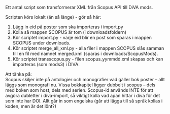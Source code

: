 Ett antal script som transformerar XML från Scopus API till DiVA mods.

Scripten körs lokalt (än så länge) - gör så här:

1) Lägg in eid på poster som ska importeras i import.py
2) Kolla så mappen SCOPUS är tom (i downloadsfoldern)
3) Kör scriptet import.py - varje eid blir en post som sparas i mappen SCOPUS under downloads.
4) Kör scriptet merge_all_xml.py - alla filer i mappen SCOPUS slås samman till en fil med namnet merged.xml (sparas i downloads/ScopusMods).
5) Kör scriptet transscopus.py - filen scopus_yymmdd.xml skapas och kan importeras (som mods3) i DIVA. 

Att tänka på:  
Scopus skiljer inte på antologier och monografier vad gäller bok poster – allt läggs som monografi nu. 
Vissa bokkapitel ligger dubbelt i scopus – dels med boken som host, dels med serien. 
Scopus-id används INTE för att avgöra dubletter i diva-import, så viktigt kolla vad apan hittar i diva för det som inte har DOI. 
Allt går in som engelska (går att lägga till så språk kollas i koden, men är det lönt?) 
